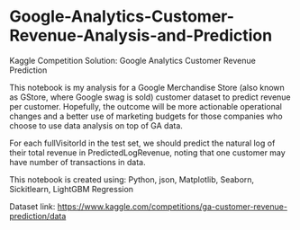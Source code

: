 # Google-Analytics-Customer-Revenue-Analysis-and-Prediction
Kaggle Competition Solution: Google Analytics Customer Revenue Prediction

This notebook is my analysis for a Google Merchandise Store (also known as GStore, where Google swag is sold) customer dataset to predict revenue per customer. Hopefully, the outcome will be more actionable operational changes and a better use of marketing budgets for those companies who choose to use data analysis on top of GA data.

For each fullVisitorId in the test set, we should predict the natural log of their total revenue in PredictedLogRevenue, noting that one customer may have number of transactions in data.

This notebook is created using: Python, json, Matplotlib, Seaborn, Sickitlearn, LightGBM Regression

Dataset link: https://www.kaggle.com/competitions/ga-customer-revenue-prediction/data
